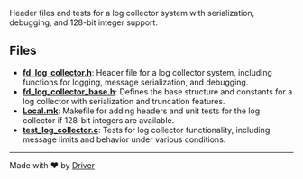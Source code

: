 <!--------------------------------------------------------------------------------->
<!-- IMPORTANT: This file is auto-generated by Driver (https://driver.ai). -------->
<!-- Manual edits may be overwritten on future commits. --------------------------->
<!--------------------------------------------------------------------------------->

Header files and tests for a log collector system with serialization, debugging, and 128-bit integer support.


## Files
- **[fd_log_collector.h](fd_log_collector.h.md)**: Header file for a log collector system, including functions for logging, message serialization, and debugging.
- **[fd_log_collector_base.h](fd_log_collector_base.h.md)**: Defines the base structure and constants for a log collector with serialization and truncation features.
- **[Local.mk](Local.mk.md)**: Makefile for adding headers and unit tests for the log collector if 128-bit integers are available.
- **[test_log_collector.c](test_log_collector.c.md)**: Tests for log collector functionality, including message limits and behavior under various conditions.

---
Made with ❤️ by [Driver](https://www.driver.ai/)